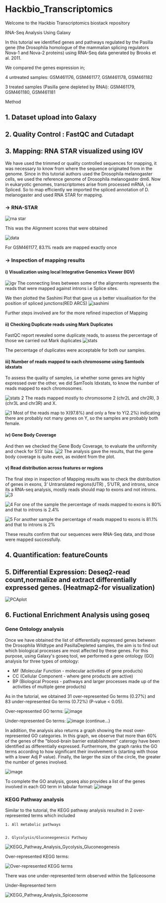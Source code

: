 # Hackbio_Transcriptomics
Welcome to the Hackbio Transcriptomics biostack repository



RNA-Seq Analysis Using Galaxy

In this tutorial we identified genes and pathways regulated by the Pasilla gene (the Drosophila homologue of the mammalian splicing regulators Nova-1 and Nova-2 proteins) using RNA-Seq data generated by Brooks et al. 2011.

We compared the genes expression in; 

4 untreated samples: GSM461176, GSM461177, GSM461178, GSM461182

3 treated samples (Pasilla gene depleted by RNAi): GSM461179, GSM461180, GSM461181

Method

## 1. Dataset upload into Galaxy
## 2. Quality Control : FastQC and Cutadapt
## 3. Mapping: RNA STAR visualized using IGV
We have used the trimmed or quality controlled sequences for mapping, it was necessary to know from where the sequence originated from in the genome. Since in this tutorial authors used the Drosophila melanogaster cells, we used the reference genome of Drosophila melanogaster dm6.
Now in eukaryotic genomes, transcriptomes arise from processed mRNA, i.e Spliced. So to map efficiently we imported the spliced annotation of D. melanogaster and used RNA STAR for mapping.
### -> RNA-STAR
![rna star](https://user-images.githubusercontent.com/92271396/139474763-e48f8ee4-3fd6-40f0-a329-35fe22497401.png)

This was the Alignment scores that were obtained

![data](https://user-images.githubusercontent.com/92271396/139475289-78246e72-f581-4fb4-9424-0fbc3ba647e7.png)

For GSM461177, 83.1% reads are mapped exactly once

### -> Inspection of mapping results
#### i) Visualization using local Integrative Genomics Viewer (IGV) 
![igv](https://user-images.githubusercontent.com/92271396/139480360-d11dfd0b-b8dd-4678-9189-7705781f92e4.png)
 The connecting lines between some of the alignments represents the reads that were mapped against introns i.e Splice sites.
 
 We then plotted the Sashimi Plot that gave us a better visualisation for the position of spliced junctions(RED ARCS)
 ![sashimi](https://user-images.githubusercontent.com/92271396/139480485-46d55743-d7ab-4fe6-bda8-b91b5f87cc22.png)
 
 Further steps involved are for the more refined inspection of Mapping

#### ii) Checking Duplicate reads using Mark Duplicates
FastQC report revealed some duplicate reads, to assess the percentage of those we carried out Mark duplicates
![stats](https://user-images.githubusercontent.com/92271396/139480851-f5efdf78-e1e0-4d18-a038-693f6a042c93.png)

The percentage of duplicates were acceptable for both our samples.

#### iii) Number of reads mapped to each chromosome using Samtools idxstats
To assess the quality of samples, i.e whether some genes are highly expressed over the other, we did SamTools Idxstats, to know the number of reads mapped to each chromosomes.

![stats 2](https://user-images.githubusercontent.com/92271396/139481202-98c5d912-6d9f-4384-998e-119c1d29ded3.jpg)
The reads mapped mostly to chromosome 2 (chr2L and chr2R), 3 (chr3L and chr3R) and X.

![1](https://user-images.githubusercontent.com/92271396/139481270-fe861e02-2748-4ced-b3eb-40b84ecffc3b.png)
Most of the reads map to X(97.8%) and only a few to Y(2.2%) indicating there are probably not many genes on Y, so the samples are probably both female.

#### iv) Gene Body Coverage
And then we checked the Gene Body Coverage, to evaluate the uniformity and check for 5’/3’ bias.
![2](https://user-images.githubusercontent.com/92271396/139481521-89a61c93-6c9c-4ffe-8c17-f564ca528e5a.png)
The analysis gave the results, that the gene body coverage is quite even, as evident from the plot.

#### v) Read distribution across features or regions
The final step in inspection of Mapping results was to check the distribution of genes in exons, 3’ Untranslated regions(UTR) , 5’UTR, and introns, since its a RNA-seq analysis, mostly reads should map to exons and not introns.
![3](https://user-images.githubusercontent.com/92271396/139481801-349b10b8-88ca-414a-b396-4fc15a1b25c7.jpg)

![4](https://user-images.githubusercontent.com/92271396/139481845-0f4c9a1d-d050-4ca4-8608-026169eb70d6.png)
For one of the sample the percentage of reads mapped to exons is 80% and that to introns is 2.4%

![5](https://user-images.githubusercontent.com/92271396/139481894-5ac47b5e-4885-4037-bd11-b4675855fb29.png)
For another sample the percentage of reads mapped to exons is 81.1% and that to introns is 2%

These results confirm that our sequences were RNA-Seq data, and those were mapped successfully.

## 4. Quantification: featureCounts
## 5. Differential Expression: Deseq2-read count,normalize and extract differentially expressed genes. (Heatmap2-for visualization)
![PCAplot](https://user-images.githubusercontent.com/92435273/139514601-d2da908a-26e4-49bc-ad05-8a31c36ed699.png)

## 6. Fuctional Enrichment Analysis using goseq

### Gene Ontology analysis
    
Once we have obtained the list of differentially expressed genes between the Drosophila Wildtype and PasillaDepleted samples, the aim is to find out which biological      processes are most affected by these genes. For this purpose, using Galaxy's goseq tool, we performed a gene ontology (GO) analysis for three types of ontology: 
- MF (Molecular Function - molecular activities of gene products)
- CC (Cellular Component - where gene products are active)
- BP (Biological Process - pathways and larger processes made up of the activities of multiple gene products)
    
As in the tutorial, we obtained 31 over-represented Go terms (0.27%) and 83 under-represented Go terms (0.72%) (P-value < 0.05).

Over-represented GO terms:
![image](https://user-images.githubusercontent.com/92274646/139449957-a00378fd-9b84-4910-b2e2-5fa7cc57b76a.png)

Under-represented Go terms:
![image](https://user-images.githubusercontent.com/92274646/139451652-1d8d6aaf-8dab-478c-a05b-b736f2a4604e.png)
(continue...)

In addition, the analysis also returns a graph showing the most over-represented GO categories. In this graph, we observe that more than 60% of the genes of the "blood-brain barrier establishment" caterogy have been identified as differentially expressed. Furthermore, the graph ranks the GO terms according to how significant their involvement is (starting with those with a lower Adj P value). Finally, the larger the size of the circle, the greater the number of genes involved. 

![image](https://user-images.githubusercontent.com/92274646/139452867-5333a357-a0cf-4eef-bb52-864314580dc4.png)

To complete the GO analysis, goseq also provides a list of the genes involved in each GO term in tabular format:
![image](https://user-images.githubusercontent.com/92274646/139453243-4017b1ae-f5f7-43d0-816a-bbcef0bd2d3c.png)

### KEGG Pathway analysis

Similar to the tutorial, the KEGG pathway analysis resulted in 2 over-represented terms which included 

    1. All metabolic pathways 
    
    
    2. Glycolysis/Gluconeogenesis Pathway
    
   ![KEGG_Pathway_Analysis_Gycolysis_Gluconeogenesis](https://user-images.githubusercontent.com/68198076/139478827-e8538cc8-9fa3-4fa5-a69b-5e59dcd9aa13.png)
    
    

Over-represented KEGG terms:


![Over-represented KEGG terms](https://user-images.githubusercontent.com/68198076/139476055-c7b0f725-1f59-45ad-86dc-b249fa0fc5e6.PNG)



There was one under-represented term observed within the Spliceosome

Under-Represented term

![KEGG_Pathway_Analysis_Spiceosome](https://user-images.githubusercontent.com/68198076/139516559-b6217ddd-d7a8-4fe8-858b-d754edaa6965.png)


